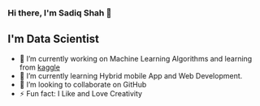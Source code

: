 ### Hi there, I'm Sadiq Shah 👋

## I'm  Data Scientist

- 🔭 I’m currently working on Machine Learning Algorithms and learning from <a href="https://www.kaggle.com/sadiqshah">kaggle</a> 
- 🌱 I’m currently learning Hybrid mobile App and Web Development.
- 👯 I’m looking to collaborate on GitHub
- ⚡ Fun fact: I Like and Love Creativity


